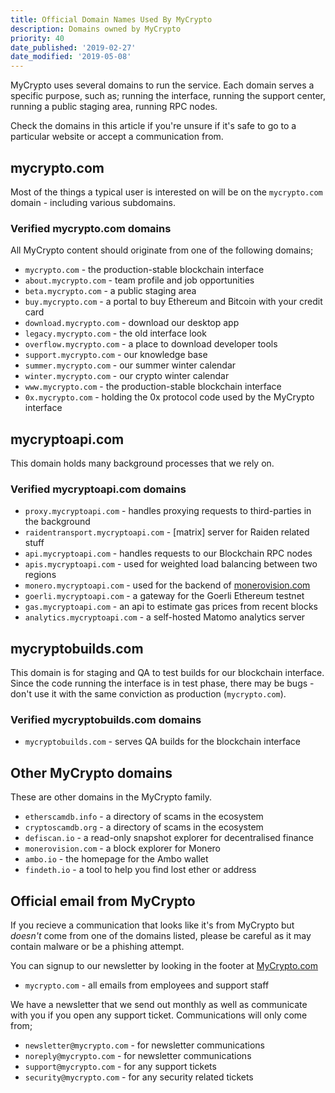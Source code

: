 ```yaml
---
title: Official Domain Names Used By MyCrypto
description: Domains owned by MyCrypto
priority: 40
date_published: '2019-02-27'
date_modified: '2019-05-08'
---
```


MyCrypto uses several domains to run the service. Each domain serves a specific purpose, such as; running the interface, running the support center, running a public staging area, running RPC nodes.

Check the domains in this article if you're unsure if it's safe to go to a particular website or accept a communication from.

## mycrypto.com

Most of the things a typical user is interested on will be on the `mycrypto.com` domain - including various subdomains.

### Verified mycrypto.com domains

All MyCrypto content should originate from one of the following domains;

* `mycrypto.com` - the production-stable blockchain interface
* `about.mycrypto.com` - team profile and job opportunities
* `beta.mycrypto.com` - a public staging area
* `buy.mycrypto.com` - a portal to buy Ethereum and Bitcoin with your credit card
* `download.mycrypto.com` - download our desktop app
* `legacy.mycrypto.com` - the old interface look
* `overflow.mycrypto.com` - a place to download developer tools
* `support.mycrypto.com` - our knowledge base
* `summer.mycrypto.com` - our summer winter calendar
* `winter.mycrypto.com` - our crypto winter calendar
* `www.mycrypto.com` - the production-stable blockchain interface
* `0x.mycrypto.com` - holding the 0x protocol code used by the MyCrypto interface

## mycryptoapi.com

This domain holds many background processes that we rely on.

### Verified mycryptoapi.com domains

* `proxy.mycryptoapi.com` - handles proxying requests to third-parties in the background
* `raidentransport.mycryptoapi.com` - [matrix] server for Raiden related stuff
* `api.mycryptoapi.com` - handles requests to our Blockchain RPC nodes
* `apis.mycryptoapi.com` - used for weighted load balancing between two regions
* `monero.mycryptoapi.com` - used for the backend of [monerovision.com](https://monerovision.com)
* `goerli.mycryptoapi.com` - a gateway for the Goerli Ethereum testnet
* `gas.mycryptoapi.com` - an api to estimate gas prices from recent blocks
* `analytics.mycryptoapi.com` - a self-hosted Matomo analytics server

## mycryptobuilds.com

This domain is for staging and QA to test builds for our blockchain interface. Since the code 
running the interface is in test phase, there may be bugs - don't use it with the same
conviction as production (`mycrypto.com`).

### Verified mycryptobuilds.com domains

* `mycryptobuilds.com` - serves QA builds for the blockchain interface

## Other MyCrypto domains

These are other domains in the MyCrypto family.

* `etherscamdb.info` - a directory of scams in the ecosystem
* `cryptoscamdb.org` - a directory of scams in the ecosystem
* `defiscan.io` - a read-only snapshot explorer for decentralised finance
* `monerovision.com` - a block explorer for Monero
* `ambo.io` - the homepage for the Ambo wallet
* `findeth.io` - a tool to help you find lost ether or address

## Official email from MyCrypto

If you recieve a communication that looks like it's from MyCrypto but *doesn't* come from
one of the domains listed, please be careful as it may contain malware or be a phishing
attempt.

You can signup to our newsletter by looking in the footer at [MyCrypto.com](https://mycrypto.com)

* `mycrypto.com` - all emails from employees and support staff

We have a newsletter that we send out monthly as well as communicate with you if you open any 
support ticket. Communications will only come from;

* `newsletter@mycrypto.com` - for newsletter communications
* `noreply@mycrypto.com` - for newsletter communications
* `support@mycrypto.com` - for any support tickets
* `security@mycrypto.com` - for any security related tickets
